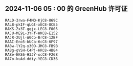 ## 2024-11-06 05 : 00 的 GreenHub 许可证
```
RALD-3rwa-F4MQ-KjC8-869C
RAL8-pkIF-qLGt-xEC8-8CE5
RAKS-Zx3T-gqjx-LEC8-F005
RAJU-ME9L-3YFf-WKC8-E152
RAJR-2Ujl-WGCo-BrC8-12BF
RAAI-Eno5-bUCa-6cC8-6F97
RA8w-lY2q-y30O-JMC8-FB9B
RA8g-gVSH-C4Pj-HRC8-4B84
RA8e-EKS6-H3JY-ocC8-F268
RA7o-kuAd-ddiy-YEC8-CD36
```
